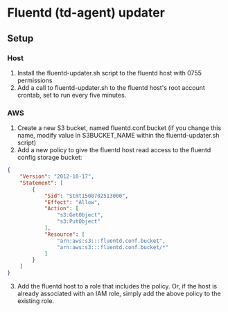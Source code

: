 # Fluentd (td-agent) updater

## Setup

### Host

1. Install the fluentd-updater.sh script to the fluentd host with 0755 permissions
1. Add a call to fluentd-updater.sh to the fluentd host's root account crontab, set to run every
five minutes.

### AWS

1. Create a new S3 bucket, named fluentd.conf.bucket (if you change this name, modify value in
S3BUCKET_NAME within the fluentd-updater.sh script)
1. Add a new policy to give the fluentd host read access to the fluentd config storage
bucket:
```json
{
    "Version": "2012-10-17",
    "Statement": [
        {
            "Sid": "Stmt1508702513000",
            "Effect": "Allow",
            "Action": [
                "s3:GetObject",
                "s3:PutObject"
            ],
            "Resource": [
                "arn:aws:s3:::fluentd.conf.bucket",
                "arn:aws:s3:::fluentd.conf.bucket/*"
            ]
        }
    ]
}
```
3. Add the fluentd host to a role that includes the policy. Or, if the host is already
associated with an IAM role, simply add the above policy to the existing role.
